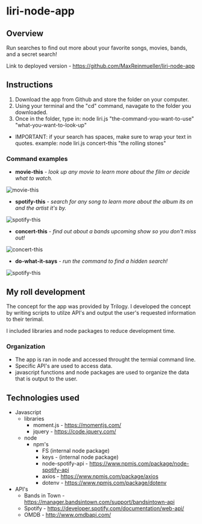 # liri-node-app

## Overview
Run searches to find out more about your favorite songs, movies, bands, and a secret search!

Link to deployed version - https://github.com/MaxReinmueller/liri-node-app

## Instructions
  1. Download the app from Github and store the folder on your computer.
  1. Using your terminal and the "cd" command, navagate to the folder you downloaded.
  1. Once in the folder, type in: node liri.js "the-command-you-want-to-use" "what-you-want-to-look-up"
  
   * IMPORTANT: if your search has spaces, make sure to wrap your text in quotes. example: node liri.js concert-this "the rolling stones"
      
### Command examples
  * **movie-this** - _look up any movie to learn more about the film or decide what to watch._
  
  ![movie-this](https://github.com/MaxReinmueller/liri-node-app/blob/master/img/rocky.jpg)

  * **spotify-this** - _search for any song to learn more about the album its on and the artist it's by._
 
  ![spotify-this](https://github.com/MaxReinmueller/liri-node-app/blob/master/img/eye_of_the_tiger.jpg)

  * **concert-this** - _find out about a bands upcoming show so you don't miss out!_
   
  ![concert-this](https://github.com/MaxReinmueller/liri-node-app/blob/master/img/rolling_stones.jpg)

  * **do-what-it-says** - _run the command to find a hidden search!_
    
  ![spotify-this](https://github.com/MaxReinmueller/liri-node-app/blob/master/img/do_what_it_says.jpg)
      
## My roll development
The concept for the app was provided by Trilogy. I developed the concept by writing scripts to utilze API's and output the user's requested information to their terimal.

I included libraries and node packages to reduce development time.

### Organization
  * The app is ran in node and accessed throught the termial command line. 
  * Specific API's are used to access data.
  * javascript functions and node packages are used to organize the data that is output to the user.

## Technologies used
 * Javascript
   * libraries
     * moment.js - https://momentjs.com/
     * jquery - https://code.jquery.com/
   * node
     * npm's
       * FS (internal node package)
       * keys - (internal node package)
       * node-spotify-api - https://www.npmjs.com/package/node-spotify-api
       * axios - https://www.npmjs.com/package/axios
       * dotenv - https://www.npmjs.com/package/dotenv
 * API's
   * Bands in Town - https://manager.bandsintown.com/support/bandsintown-api
   * Spotify - https://developer.spotify.com/documentation/web-api/
   * OMDB - http://www.omdbapi.com/
